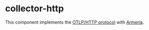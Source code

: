 # collector-http

This component implements the [OTLP/HTTP protocol](https://opentelemetry.io/docs/specs/otlp/#otlphttp) with [Armeria](https://armeria.dev/).
